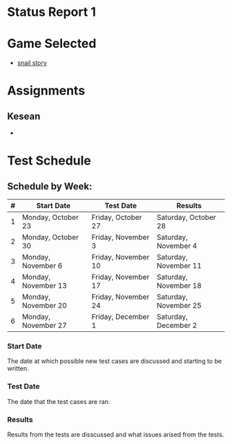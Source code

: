 # Status Report 1

# Game Selected 
*  [ snail story ](https://www.platformgames.com/game/Snail%27s+Story)


# Assignments 
 
## Kesean
* 


# Test Schedule

## Schedule by Week:
| # | Start Date |	Test Date |	Results |
| --- | --- | --- | --- |
| 1 | Monday, October 23 | Friday, October 27 | Saturday, October 28 |			
| 2 | Monday, October 30 | Friday, November 3 | Saturday, November 4 |			
| 3 | Monday, November 6 | Friday, November 10 | Saturday, November 11 |		
| 4 | Monday, November 13 | Friday, November 17 | Saturday, November 18 |			
| 5 | Monday, November 20 | Friday, November 24 | Saturday, November 25 |			
| 6 | Monday, November 27 | Friday, December 1 | Saturday, December 2 |			

### Start Date
The date at which possible new test cases are discussed and starting to be written.

### Test Date 
The date that the test cases are ran.

### Results 
Results from the tests are disscussed and what issues arised from the tests. 

